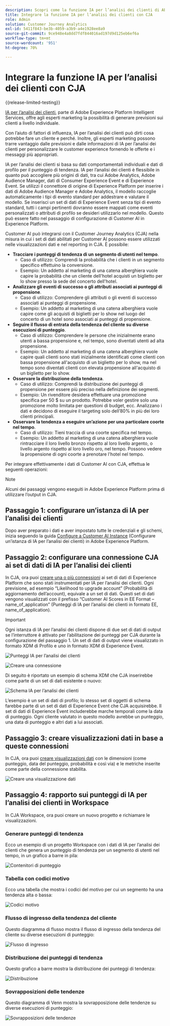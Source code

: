 ```yaml
---
description: Scopri come la funzione IA per l’analisi dei clienti di AEP si integra con Workspace in CJA.
title: Integrare la funzione IA per l’analisi dei clienti con CJA
role: Admin
solution: Customer Journey Analytics
exl-id: 5411f843-be3b-4059-a3b9-a4e1928ee8a9
source-git-commit: 9ce948e4a8dd7fdf844016ad197d9d125eb6ef6a
workflow-type: tm+mt
source-wordcount: '951'
ht-degree: 70%

---
```


# Integrare la funzione IA per l’analisi dei clienti con CJA

{{release-limited-testing}}

[IA per l’analisi dei clienti](https://experienceleague.adobe.com/docs/experience-platform/intelligent-services/customer-ai/overview.html?lang=it), parte di Adobe Experience Platform Intelligent Services, offre agli esperti marketing la possibilità di generare previsioni sui clienti a livello individuale.

Con l’aiuto di fattori di influenza, IA per l’analisi dei clienti può dirti cosa potrebbe fare un cliente e perché. Inoltre, gli esperti marketing possono trarre vantaggio dalle previsioni e dalle informazioni di IA per l’analisi dei clienti per personalizzare le customer experience fornendo le offerte e i messaggi più appropriati.

IA per l’analisi dei clienti si basa su dati comportamentali individuali e dati di profilo per il punteggio di tendenza. IA per l’analisi dei clienti è flessibile in quanto può accogliere più origini di dati, tra cui Adobe Analytics, Adobe Audience Manager, dati di Consumer Experience Event e di Experience Event. Se utilizzi il connettore di origine di Experience Platform per inserire i dati di Adobe Audience Manager e Adobe Analytics, il modello raccoglie automaticamente i tipi di evento standard per addestrare e valutare il modello. Se inserisci un set di dati di Experience Event senza tipi di evento standard, tutti i campi pertinenti dovranno essere mappati come eventi personalizzati o attributi di profilo se desideri utilizzarlo nel modello. Questo può essere fatto nel passaggio di configurazione di Customer AI in Experience Platform.

Customer AI può integrarsi con il Customer Journey Analytics (CJA) nella misura in cui i set di dati abilitati per Customer AI possono essere utilizzati nelle visualizzazioni dati e nel reporting in CJA. È possibile:

* **Tracciare i punteggi di tendenza di un segmento di utenti nel tempo**.
   * Caso di utilizzo: Comprendi la probabilità che i clienti in un segmento specifico effettuino la conversione.
   * Esempio: Un addetto al marketing di una catena alberghiera vuole capire la probabilità che un cliente dell&#39;hotel acquisti un biglietto per lo show presso la sede del concerto dell&#39;hotel.
* **Analizzare gli eventi di successo o gli attributi associati ai punteggi di propensione**.
   * Caso di utilizzo: Comprendere gli attributi o gli eventi di successo associati ai punteggi di propensione.
   * Esempio: Un addetto al marketing di una catena alberghiera vuole capire come gli acquisti di biglietti per lo show nel luogo del concerto di un hotel sono associati ai punteggi di propensione.
* **Seguire il flusso di entrata della tendenza del cliente su diverse esecuzioni di punteggio**.
   * Caso di utilizzo: Comprendere le persone che inizialmente erano utenti a bassa propensione e, nel tempo, sono diventati utenti ad alta propensione.
   * Esempio: Un addetto al marketing di una catena alberghiera vuole capire quali clienti sono stati inizialmente identificati come clienti con bassa propensione all&#39;acquisto di un biglietto per lo show, ma nel tempo sono diventati clienti con elevata propensione all&#39;acquisto di un biglietto per lo show.
* **Osservare la distribuzione della tendenza**.
   * Caso di utilizzo: Comprendi la distribuzione dei punteggi di propensione per essere più preciso nella definizione dei segmenti.
   * Esempio: Un rivenditore desidera effettuare una promozione specifica per 50 $ su un prodotto. Potrebbe voler gestire solo una promozione molto limitata per questioni di budget, ecc. Analizzano i dati e decidono di eseguire il targeting solo dell’80% in più dei loro clienti principali.
* **Osservare la tendenza a eseguire un’azione per una particolare coorte nel tempo**.
   * Caso di utilizzo: Tieni traccia di una coorte specifica nel tempo.
   * Esempio: Un addetto al marketing di una catena alberghiera vuole rintracciare il loro livello bronzo rispetto al loro livello argento, o livello argento rispetto al loro livello oro, nel tempo. Possono vedere la propensione di ogni coorte a prenotare l&#39;hotel nel tempo.

Per integrare effettivamente i dati di Customer AI con CJA, effettua le seguenti operazioni:

>[!NOTE]
>
>Alcuni dei passaggi vengono eseguiti in Adobe Experience Platform prima di utilizzare l’output in CJA.


## Passaggio 1: configurare un’istanza di IA per l’analisi dei clienti

Dopo aver preparato i dati e aver impostato tutte le credenziali e gli schemi, inizia seguendo la guida [Configure a Customer AI Instance](https://experienceleague.adobe.com/docs/experience-platform/intelligent-services/customer-ai/user-guide/configure.html?lang=it) (Configurare un’istanza di IA per l’analisi dei clienti) in Adobe Experience Platform.

## Passaggio 2: configurare una connessione CJA ai set di dati di IA per l’analisi dei clienti

In CJA, ora puoi [creare una o più connessioni](/help/connections/create-connection.md) ai set di dati di Experience Platform che sono stati instrumentati per IA per l’analisi dei clienti. Ogni previsione, ad esempio “Likelihood to upgrade account” (Probabilità di aggiornamento dell’account), equivale a un set di dati. Questi set di dati vengono visualizzati con il prefisso “Customer AI Scores in EE Format – name_of_application” (Punteggi di IA per l’analisi dei clienti in formato EE, name_of_application).

>[!IMPORTANT]
>
>Ogni istanza di IA per l’analisi dei clienti dispone di due set di dati di output se l’interruttore è attivato per l’abilitazione dei punteggi per CJA durante la configurazione del passaggio 1. Un set di dati di output viene visualizzato in formato XDM di Profilo e uno in formato XDM di Experience Event.

![Punteggi IA per l’analisi dei clienti](assets/cai-scores.png)

![Creare una connessione](assets/create-conn.png)

Di seguito è riportato un esempio di schema XDM che CJA inserirebbe come parte di un set di dati esistente o nuovo:

![Schema IA per l’analisi dei clienti](assets/cai-schema.png)

L’esempio è un set di dati di profilo; lo stesso set di oggetti di schema farebbe parte di un set di dati di Experience Event che CJA acquisirebbe. Il set di dati di Experience Event includerebbe marche temporali come la data di punteggio. Ogni cliente valutato in questo modello avrebbe un punteggio, una data di punteggio e altri dati a lui associati.

## Passaggio 3: creare visualizzazioni dati in base a queste connessioni

In CJA, ora puoi [creare visualizzazioni dati](/help/data-views/create-dataview.md) con le dimensioni (come punteggio, data del punteggio, probabilità e così via) e le metriche inserite come parte della connessione stabilita.

![Creare una visualizzazione dati](assets/create-dataview.png)

## Passaggio 4: rapporto sui punteggi di IA per l’analisi dei clienti in Workspace

In CJA Workspace, ora puoi creare un nuovo progetto e richiamare le visualizzazioni.

### Generare punteggi di tendenza

Ecco un esempio di un progetto Workspace con i dati di IA per l’analisi dei clienti che genera un punteggio di tendenza per un segmento di utenti nel tempo, in un grafico a barre in pila:

![Contenitori di punteggio](assets/workspace-scores.png)

### Tabella con codici motivo

Ecco una tabella che mostra i codici del motivo per cui un segmento ha una tendenza alta o bassa:

![Codici motivo](assets/reason-codes.png)

### Flusso di ingresso della tendenza del cliente

Questo diagramma di flusso mostra il flusso di ingresso della tendenza del cliente su diverse esecuzioni di punteggio:

![Flusso di ingresso](assets/flow.png)

### Distribuzione dei punteggi di tendenza

Questo grafico a barre mostra la distribuzione dei punteggi di tendenza:

![Distribuzione](assets/distribution.png)

### Sovrapposizioni delle tendenze

Questo diagramma di Venn mostra la sovrapposizione delle tendenze su diverse esecuzioni di punteggio:

![Sovrapposizioni delle tendenze](assets/venn.png)
